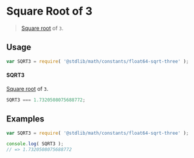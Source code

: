 # Square Root of 3

> [Square root][@stdlib/math/base/special/sqrt] of `3`.

<section class="usage">

## Usage

``` javascript
var SQRT3 = require( '@stdlib/math/constants/float64-sqrt-three' );
```

#### SQRT3

[Square root][@stdlib/math/base/special/sqrt] of `3`.

``` javascript
SQRT3 === 1.7320508075688772;
```

</section>

<!-- /.usage -->


<section class="examples">

## Examples

<!-- TODO: better example -->

``` javascript
var SQRT3 = require( '@stdlib/math/constants/float64-sqrt-three' );

console.log( SQRT3 );
// => 1.7320508075688772
```

</section>

<!-- /.examples -->


<section class="links">

[@stdlib/math/base/special/sqrt]: https://github.com/stdlib-js/stdlib

</section>

<!-- /.links -->
